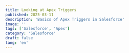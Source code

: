 ```yaml
---
title: Looking at Apex Triggers
published: 2025-03-11
description: 'Basics of Apex Triggers in Salesforce'
image: ''
tags: ['Salesforce', 'Apex']
category: 'Salesforce'
draft: false 
lang: 'en'
---
```


## 